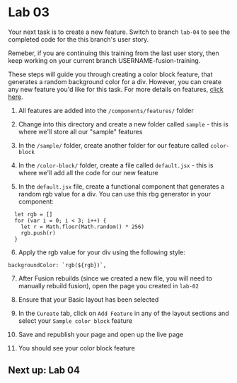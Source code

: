 # Lab 03
Your next task is to create a new feature. Switch to branch `lab-04` to see the completed code for the this branch's user story.

Remeber, if you are continuing this training from the last user story, then keep working on your current branch USERNAME-fusion-training.

These steps will guide you through creating a color block feature, that generates a random background color for a div. However, you can create any new feature you'd like for this task. For more details on features, [click here](https://redirector.arcpublishing.com/alc/arc-products/pagebuilder/fusion/documentation/recipes/creating-feature-component.md?version=2.6).

1. All features are added into the `/components/features/` folder

2. Change into this directory and create a new folder called `sample` - this is where we'll store all our "sample" features

3. In the `/sample/` folder, create another folder for our feature called `color-block`

4. In the `/color-block/` folder, create a file called `default.jsx` - this is where we'll add all the code for our new feature

5. In the `default.jsx` file, create a functional component that generates a random rgb value for a div. You can use this rbg generator in your component:
```
  let rgb = []
  for (var i = 0; i < 3; i++) {
    let r = Math.floor(Math.random() * 256)
    rgb.push(r)
  }
```

6. Apply the rgb value for your div using the following style:
```
backgroundColor: `rgb(${rgb})`,
```

7. After Fusion rebuilds (since we created a new file, you will need to manually rebuild fusion), open the page you created in `lab-02`

8. Ensure that your Basic layout has been selected

9. In the `Cureate` tab, click on `Add Feature` in any of the layout sections and select your `Sample color block` feature

10. Save and republish your page and open up the live page

11. You should see your color block feature

## Next up: Lab 04

